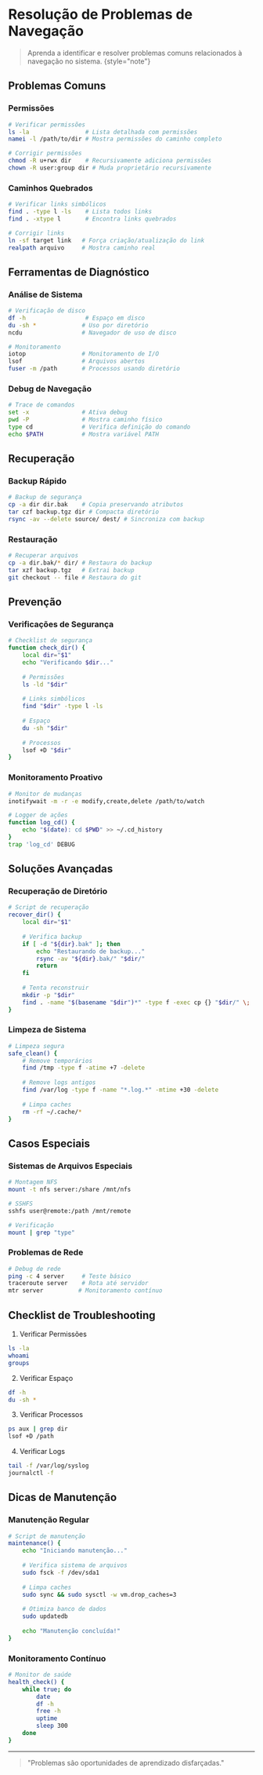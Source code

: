 # Resolução de Problemas de Navegação

> Aprenda a identificar e resolver problemas comuns relacionados à navegação no sistema.
> {style="note"}

## Problemas Comuns

### Permissões
```bash
# Verificar permissões
ls -la                # Lista detalhada com permissões
namei -l /path/to/dir # Mostra permissões do caminho completo

# Corrigir permissões
chmod -R u+rwx dir    # Recursivamente adiciona permissões
chown -R user:group dir # Muda proprietário recursivamente
```

### Caminhos Quebrados
```bash
# Verificar links simbólicos
find . -type l -ls    # Lista todos links
find . -xtype l       # Encontra links quebrados

# Corrigir links
ln -sf target link   # Força criação/atualização do link
realpath arquivo     # Mostra caminho real
```

## Ferramentas de Diagnóstico

### Análise de Sistema
```bash
# Verificação de disco
df -h                 # Espaço em disco
du -sh *             # Uso por diretório
ncdu                 # Navegador de uso de disco

# Monitoramento
iotop                # Monitoramento de I/O
lsof                 # Arquivos abertos
fuser -m /path       # Processos usando diretório
```

### Debug de Navegação
```bash
# Trace de comandos
set -x               # Ativa debug
pwd -P               # Mostra caminho físico
type cd              # Verifica definição do comando
echo $PATH           # Mostra variável PATH
```

## Recuperação

### Backup Rápido
```bash
# Backup de segurança
cp -a dir dir.bak    # Copia preservando atributos
tar czf backup.tgz dir # Compacta diretório
rsync -av --delete source/ dest/ # Sincroniza com backup
```

### Restauração
```bash
# Recuperar arquivos
cp -a dir.bak/* dir/ # Restaura do backup
tar xzf backup.tgz   # Extrai backup
git checkout -- file # Restaura do git
```

## Prevenção

### Verificações de Segurança
```bash
# Checklist de segurança
function check_dir() {
    local dir="$1"
    echo "Verificando $dir..."
    
    # Permissões
    ls -ld "$dir"
    
    # Links simbólicos
    find "$dir" -type l -ls
    
    # Espaço
    du -sh "$dir"
    
    # Processos
    lsof +D "$dir"
}
```

### Monitoramento Proativo
```bash
# Monitor de mudanças
inotifywait -m -r -e modify,create,delete /path/to/watch

# Logger de ações
function log_cd() {
    echo "$(date): cd $PWD" >> ~/.cd_history
}
trap 'log_cd' DEBUG
```

## Soluções Avançadas

### Recuperação de Diretório
```bash
# Script de recuperação
recover_dir() {
    local dir="$1"
    
    # Verifica backup
    if [ -d "${dir}.bak" ]; then
        echo "Restaurando de backup..."
        rsync -av "${dir}.bak/" "$dir/"
        return
    fi
    
    # Tenta reconstruir
    mkdir -p "$dir"
    find . -name "$(basename "$dir")*" -type f -exec cp {} "$dir/" \;
}
```

### Limpeza de Sistema
```bash
# Limpeza segura
safe_clean() {
    # Remove temporários
    find /tmp -type f -atime +7 -delete
    
    # Remove logs antigos
    find /var/log -type f -name "*.log.*" -mtime +30 -delete
    
    # Limpa caches
    rm -rf ~/.cache/*
}
```

## Casos Especiais

### Sistemas de Arquivos Especiais
```bash
# Montagem NFS
mount -t nfs server:/share /mnt/nfs

# SSHFS
sshfs user@remote:/path /mnt/remote

# Verificação
mount | grep "type"
```

### Problemas de Rede
```bash
# Debug de rede
ping -c 4 server     # Teste básico
traceroute server    # Rota até servidor
mtr server          # Monitoramento contínuo
```

## Checklist de Troubleshooting

1. Verificar Permissões
```bash
ls -la
whoami
groups
```

2. Verificar Espaço
```bash
df -h
du -sh *
```

3. Verificar Processos
```bash
ps aux | grep dir
lsof +D /path
```

4. Verificar Logs
```bash
tail -f /var/log/syslog
journalctl -f
```

## Dicas de Manutenção

### Manutenção Regular
```bash
# Script de manutenção
maintenance() {
    echo "Iniciando manutenção..."
    
    # Verifica sistema de arquivos
    sudo fsck -f /dev/sda1
    
    # Limpa caches
    sudo sync && sudo sysctl -w vm.drop_caches=3
    
    # Otimiza banco de dados
    sudo updatedb
    
    echo "Manutenção concluída!"
}
```

### Monitoramento Contínuo
```bash
# Monitor de saúde
health_check() {
    while true; do
        date
        df -h
        free -h
        uptime
        sleep 300
    done
}
```

---

> "Problemas são oportunidades de aprendizado disfarçadas."